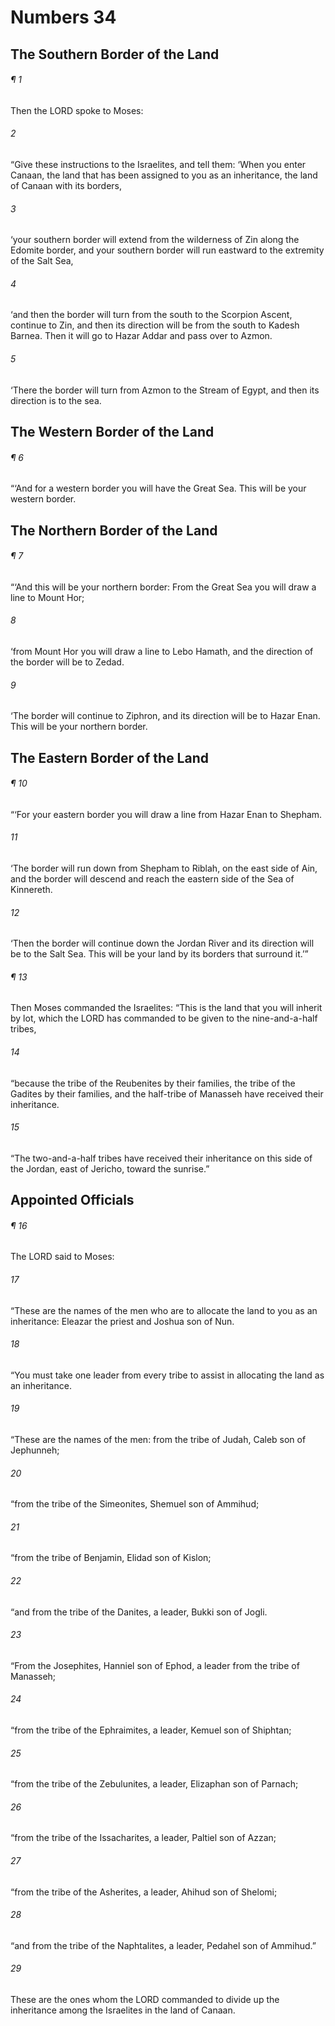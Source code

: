 # Numbers 34
## The Southern Border of the Land
###### ¶ 1
Then the LORD spoke to Moses:
###### 2
“Give these instructions to the Israelites, and tell them: ‘When you enter Canaan, the land that has been assigned to you as an inheritance, the land of Canaan with its borders,
###### 3
‘your southern border will extend from the wilderness of Zin along the Edomite border, and your southern border will run eastward to the extremity of the Salt Sea,
###### 4
‘and then the border will turn from the south to the Scorpion Ascent, continue to Zin, and then its direction will be from the south to Kadesh Barnea. Then it will go to Hazar Addar and pass over to Azmon.
###### 5
‘There the border will turn from Azmon to the Stream of Egypt, and then its direction is to the sea.
## The Western Border of the Land
###### ¶ 6
“‘And for a western border you will have the Great Sea. This will be your western border.
## The Northern Border of the Land
###### ¶ 7
“‘And this will be your northern border: From the Great Sea you will draw a line to Mount Hor;
###### 8
‘from Mount Hor you will draw a line to Lebo Hamath, and the direction of the border will be to Zedad.
###### 9
‘The border will continue to Ziphron, and its direction will be to Hazar Enan. This will be your northern border.
## The Eastern Border of the Land
###### ¶ 10
“‘For your eastern border you will draw a line from Hazar Enan to Shepham.
###### 11
‘The border will run down from Shepham to Riblah, on the east side of Ain, and the border will descend and reach the eastern side of the Sea of Kinnereth.
###### 12
‘Then the border will continue down the Jordan River and its direction will be to the Salt Sea. This will be your land by its borders that surround it.’”
###### ¶ 13
Then Moses commanded the Israelites: “This is the land that you will inherit by lot, which the LORD has commanded to be given to the nine-and-a-half tribes,
###### 14
“because the tribe of the Reubenites by their families, the tribe of the Gadites by their families, and the half-tribe of Manasseh have received their inheritance.
###### 15
“The two-and-a-half tribes have received their inheritance on this side of the Jordan, east of Jericho, toward the sunrise.”
## Appointed Officials
###### ¶ 16
The LORD said to Moses:
###### 17
“These are the names of the men who are to allocate the land to you as an inheritance: Eleazar the priest and Joshua son of Nun.
###### 18
“You must take one leader from every tribe to assist in allocating the land as an inheritance.
###### 19
“These are the names of the men: from the tribe of Judah, Caleb son of Jephunneh;
###### 20
“from the tribe of the Simeonites, Shemuel son of Ammihud;
###### 21
“from the tribe of Benjamin, Elidad son of Kislon;
###### 22
“and from the tribe of the Danites, a leader, Bukki son of Jogli.
###### 23
“From the Josephites, Hanniel son of Ephod, a leader from the tribe of Manasseh;
###### 24
“from the tribe of the Ephraimites, a leader, Kemuel son of Shiphtan;
###### 25
“from the tribe of the Zebulunites, a leader, Elizaphan son of Parnach;
###### 26
“from the tribe of the Issacharites, a leader, Paltiel son of Azzan;
###### 27
“from the tribe of the Asherites, a leader, Ahihud son of Shelomi;
###### 28
“and from the tribe of the Naphtalites, a leader, Pedahel son of Ammihud.”
###### 29
These are the ones whom the LORD commanded to divide up the inheritance among the Israelites in the land of Canaan.
